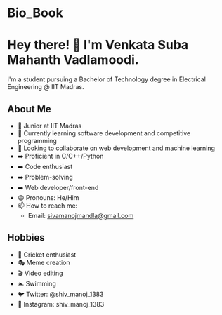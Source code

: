 # Bio_Book
# Hey there! 👋 I'm Venkata Suba Mahanth Vadlamoodi.

I'm a student pursuing a Bachelor of Technology degree in Electrical Engineering @ IIT Madras.

## About Me
- 🏫 Junior at IIT Madras
- 🌱 Currently learning software development and competitive programming
- 👯 Looking to collaborate on web development and machine learning
- ➡️ Proficient in C/C++/Python
- ➡️ Code enthusiast
- ➡️ Problem-solving
- ➡️ Web developer/front-end
- 😄 Pronouns: He/Him
- 📫 How to reach me: 
  - Email: sivamanojmandla@gmail.com
## Hobbies
- 🏏 Cricket enthusiast
- 🎭 Meme creation
- 🎬 Video editing
- 🏊 Swimming
- 🐦 Twitter: @shiv_manoj_1383
- 📸 Instagram: shiv_manoj_1383
    

